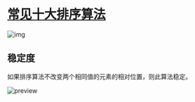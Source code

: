 # [常见十大排序算法](https://zhuanlan.zhihu.com/p/41923298)

![img](https://gitee.com/wanghengg/picture/raw/master/2020/20180913191410473)

## 稳定度

如果排序算法不改变两个相同值的元素的相对位置，则此算法稳定。

![preview](https://gitee.com/wanghengg/picture/raw/master/2020/v2-76bec25597f777c6559091cda1e31b6c_r.jpg)